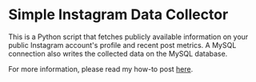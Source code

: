 # Simple Instagram Data Collector

This is a Python script that fetches publicly available information on your public Instagram account's profile and recent post metrics. A MySQL connection also writes the collected data on the MySQL database.

For more information, please read my how-to post [here](https://saidtezel.com/export-instagram-data-python-mysql/).
